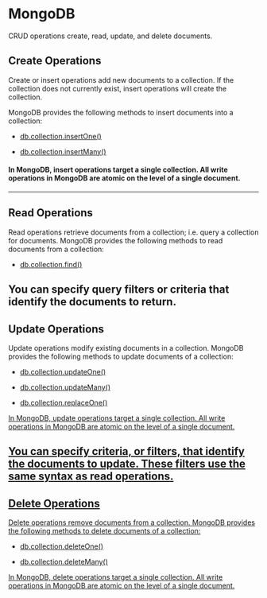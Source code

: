 # MongoDB

CRUD operations create, read, update, and delete documents.

## Create Operations
Create or insert operations add new documents to a collection. If the collection does not currently exist, insert operations will create the collection.

MongoDB provides the following methods to insert documents into a collection:

- <a href="https://github.com/soshubh/MongoDB/tree/main/Create"> db.collection.insertOne()</a>

- <a href="https://github.com/soshubh/MongoDB/blob/main/Create/insertOne.sh"> db.collection.insertMany() </a>

#### In MongoDB, insert operations target a single collection. All write operations in MongoDB are atomic on the level of a single document.

---
## Read Operations
Read operations retrieve documents from a collection; i.e. query a collection for documents. MongoDB provides the following methods to read documents from a collection:

- <a href="https://github.com/soshubh/MongoDB/blob/main/Read/find.sh"> db.collection.find() </a>

You can specify query filters or criteria that identify the documents to return.
---
## Update Operations
Update operations modify existing documents in a collection. MongoDB provides the following methods to update documents of a collection:

- <a href="https://github.com/soshubh/MongoDB/blob/main/Update/updateOne.sh"> db.collection.updateOne()

- <a href="https://github.com/soshubh/MongoDB/blob/main/Update/updateMany.sh"> db.collection.updateMany()

- <a href="https://github.com/soshubh/MongoDB/blob/main/Update/findOneAndReplace.sh"> db.collection.replaceOne()

In MongoDB, update operations target a single collection. All write operations in MongoDB are atomic on the level of a single document.

You can specify criteria, or filters, that identify the documents to update. These filters use the same syntax as read operations.
---
## Delete Operations
Delete operations remove documents from a collection. MongoDB provides the following methods to delete documents of a collection:

- <a href="https://github.com/soshubh/MongoDB/blob/main/Delete/deleteOne.sh"> db.collection.deleteOne()

- <a href="https://github.com/soshubh/MongoDB/blob/main/Delete/deleteMany.sh"> db.collection.deleteMany()

In MongoDB, delete operations target a single collection. All write operations in MongoDB are atomic on the level of a single document.
